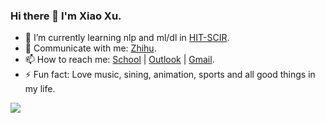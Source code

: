 ### Hi there 👋 I'm Xiao Xu.

- 🌱 I’m currently learning nlp and ml/dl in [HIT-SCIR](https://ir.hit.edu.cn).
- 💬 Communicate with me: [Zhihu](https://www.zhihu.com/people/xuxiao-looper).
- 📫 How to reach me: [School](mailto:xxu@ir.hit.edu.cn) | [Outlook](mailto:looperxx@outlook.com) | [Gmail](mailto:looperxx27@gmail.com).
- ⚡ Fun fact: Love music, sining, animation, sports and all good things in my life.

<a href="https://looperxx.github.io/">
  <img align="left" src="https://github-readme-stats.vercel.app/api?username=looperxx&count_private=true&show_icons=true" />
</a>  

<!--
<a href="https://looperxx.github.io/">
    <img align="left" src="https://github-readme-stats.vercel.app/api/top-langs/?username=looperxx&hide=HTML,PostScript,JavaScript,Java,CSS&layout=compact" />
</a>
<a href="https://looperxx.github.io/">
  <img align="left" src="https://github-readme-stats.vercel.app/api/pin/?username=looperxx&repo=DF-Net" />
</a>  
-->



<!--
- 🔭 I’m currently working on ...
- 🌱 I’m currently learning ...
- 👯 I’m looking to collaborate on ...
- 🤔 I’m looking for help with ...
- 💬 Ask me about ...
- 📫 How to reach me: ...
- 😄 Pronouns: ...
- ⚡ Fun fact: ...
-->
